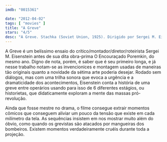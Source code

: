 ```yaml
---
imdb: "0015361"

date: "2012-04-02"
tags: [ "movies" ]
title: "A Greve"
stars: "4/5"
desc: "A Greve. Stachka (Soviet Union, 1925). Dirigido por Sergei M. Eisenstein. Escrito por Grigori Aleksandrov, Sergei M. Eisenstein, Ilya Kravchunovsky, Valerian Pletnev. Com Maksim Shtraukh, Grigori Aleksandrov, Mikhail Gomorov, I. Ivanov, Ivan Klyukvin, Aleksandr Antonov, Yudif Glizer, Anatoliy Kuznetsov, Vera Yanukova."
---
```

A Greve é um belíssimo ensaio do crítico/montador/diretor/roteirista Sergei M. Eisenstein antes de sua dita obra-prima O Encouraçado Poremkin, do mesmo ano. Digno de nota, porém, é saber que é seu primeiro longa, e já nesse trabalho notam-se as invencionices e montagem usadas de maneiras tão originais quanto a novidade da sétima arte poderia desejar. Rodado sem diálogos, mas com uma trilha sonora que evoca a urgência e a dramaticidade dos acontecimentos, Eisenstein conta a história de uma greve entre operários usando para isso de 6 diferentes estágios, ou historietas, que didaticamente exploram a mente das massas pró-revolução.

Ainda que fosse mestre no drama, o filme consegue extrair momentos cômicos que conseguem aliviar um pouco da tensão que existe em cada milímetro da tela. As sequências insistem em nos mostrar muito além do óbvio, como quando os grevistas são atacados por mangueiras dos bombeiros. Existem momentos verdadeiramente cruéis durante toda a projeção.
